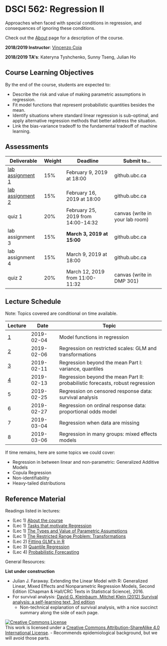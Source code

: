 # DSCI 562: Regression II

Approaches when faced with special conditions in regression, and consequences of ignoring these conditions.

Check out the [About](about.md) page for a description of the course.

__2018/2019 Instructor__: [Vincenzo Coia](https://vincenzocoia.github.io)

__2018/2019 TA's__: Kateryna Tyshchenko, Sunny Tseng, Julian Ho

## Course Learning Objectives

By the end of the course, students are expected to:

- Describe the risk and value of making parametric assumptions in regression.
- Fit model functions that represent probabilistic quantities besides the mean.
- Identify situations where standard linear regression is sub-optimal, and apply alternative regression methods that better address the situation.
- Link the bias-variance tradeoff to the fundamental tradeoff of machine learning.


## Assessments

| Deliverable | Weight   | Deadline | Submit to... |
|------------|----------|----------|--------------|
| [lab assignment 1](./lab1/lab1.md) | 15% | February 9, 2019 at 18:00 | github.ubc.ca |
| [lab assignment 2](./lab2/lab2.md) | 15% | February 16, 2019 at 18:00 | github.ubc.ca |
| quiz 1           | 20% | February 25, 2019 from 14:00-14:32 | canvas (write in your lab room) |
| lab assignment 3 | 15% | **March 3, 2019 at 15:00** | github.ubc.ca |
| lab assignment 4 | 15% | March 9, 2019 at 18:00 | github.ubc.ca |
| quiz 2           | 20% | March 12, 2019 from 11:00-11:32 | canvas (write in DMP 301)       |

## Lecture Schedule

Note: Topics covered are conditional on time available.

| Lecture| Date | Topic |
|-------|-------------|-------------|
| [1](./lec1) | 2019-02-04 | Model functions in regression |
| [2](./lec2) | 2019-02-06 | Regression on restricted scales: GLM and transformations |
| [3](./lec3) | 2019-02-11 | Regression beyond the mean Part I: variance, quantiles |
| [4](./lec4) | 2019-02-13 | Regression beyond the mean Part II: probabilistic forecasts, robust regression |
| 5 | 2019-02-25 | Regression on censored response data: survival analysis   |
| 6 | 2019-02-27 | Regression on ordinal response data: proportional odds model |
| 7 | 2019-03-04 | Regression when data are missing |
| 8 | 2019-03-06 | Regression in many groups: mixed effects models |

If time remains, here are some topics we could cover:

- Regression in between linear and non-parametric: Generalized Additive Models
- Copula Regression
- Non-identifiability
- Heavy-tailed distributions

## Reference Material

Readings listed in lectures:

- (Lec 1) [About the course](about.md)
- (Lec 1) [Tasks that motivate Regression](lec1/00-tasks.md)
- (Lec 1) [The Types and Value of Parametric Assumptions](lec1/088-parametric.md)
- (Lec 1) [The Restricted Range Problem: Transformations](lec1/089-transformations.md)
- (Lec 2) [Fitting GLM's in R](lec2/090-glm_in_r.md)
- (Lec 3) [Quantile Regression](lec3/033-quantile_regression.html)
- (Lec 4) [Probabilistic Forecasting](lec4/032-probabilistic_forecasting.html)


General Resources:

**List under construction**

- Julian J. Faraway. Extending the Linear Model with R: Generalized Linear, Mixed Effects and Nonparametric Regression Models, Second Edition (Chapman & Hall/CRC Texts in Statistical Science), 2016.
- For survival analysis: [David G. Kleinbaum, Mitchel Klein (2012) Survival analysis: a self-learning text, 3rd edition](http://webcat2.library.ubc.ca/vwebv/holdingsInfo?bibId=5827037)
	- Non-technical explanation of survival analysis, with a nice succinct summary along the side of each page.

<a rel="license" href="http://creativecommons.org/licenses/by-sa/4.0/"><img alt="Creative Commons License" style="border-width:0" src="https://i.creativecommons.org/l/by-sa/4.0/88x31.png" /></a><br />This work is licensed under a <a rel="license" href="http://creativecommons.org/licenses/by-sa/4.0/">Creative Commons Attribution-ShareAlike 4.0 International License</a>.
	- Recommends epidemiological background, but we will avoid those parts.  
